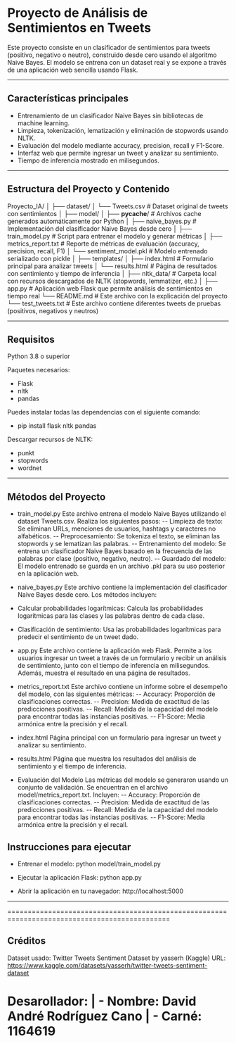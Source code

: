 # Proyecto de Análisis de Sentimientos en Tweets

Este proyecto consiste en un clasificador de sentimientos para tweets (positivo, negativo o neutro), construido desde cero usando el algoritmo Naive Bayes. El modelo se entrena con un dataset real y se expone a través de una aplicación web sencilla usando Flask.

---

## Características principales

- Entrenamiento de un clasificador Naive Bayes sin bibliotecas de machine learning.
- Limpieza, tokenización, lematización y eliminación de stopwords usando NLTK.
- Evaluación del modelo mediante accuracy, precision, recall y F1-Score.
- Interfaz web que permite ingresar un tweet y analizar su sentimiento.
- Tiempo de inferencia mostrado en milisegundos.

---

## Estructura del Proyecto y Contenido

Proyecto_IA/
│
├── dataset/
│   └── Tweets.csv               # Dataset original de tweets con sentimientos
│
├── model/
│   ├── __pycache__/             # Archivos cache generados automáticamente por Python
│   ├── naive_bayes.py           # Implementación del clasificador Naive Bayes desde cero
│   ├── train_model.py           # Script para entrenar el modelo y generar métricas
│   ├── metrics_report.txt       # Reporte de métricas de evaluación (accuracy, precision, recall, F1)
│   └── sentiment_model.pkl      # Modelo entrenado serializado con pickle
│
├── templates/
│   ├── index.html               # Formulario principal para analizar tweets
│   └── results.html             # Página de resultados con sentimiento y tiempo de inferencia
│
├── nltk_data/                   # Carpeta local con recursos descargados de NLTK (stopwords, lemmatizer, etc.)
│
├── app.py                       # Aplicación web Flask que permite análisis de sentimientos en tiempo real
└── README.md                    # Este archivo con la explicación del proyecto
└── test_tweets.txt              # Este archivo contiene diferentes tweets de pruebas (positivos, negativos y neutros)

---

## Requisitos

Python 3.8 o superior

Paquetes necesarios:
- Flask
- nltk
- pandas

Puedes instalar todas las dependencias con el siguiente comando:
- pip install flask nltk pandas

Descargar recursos de NLTK:
- punkt
- stopwords
- wordnet

---

## Métodos del Proyecto

- train_model.py
Este archivo entrena el modelo Naive Bayes utilizando el dataset Tweets.csv. Realiza los siguientes pasos:
-- Limpieza de texto: Se eliminan URLs, menciones de usuarios, hashtags y caracteres no alfabéticos.
-- Preprocesamiento: Se tokeniza el texto, se eliminan las stopwords y se lematizan las palabras.
-- Entrenamiento del modelo: Se entrena un clasificador Naive Bayes basado en la frecuencia de las palabras por clase (positivo, negativo, neutro).
-- Guardado del modelo: El modelo entrenado se guarda en un archivo .pkl para su uso posterior en la aplicación web.

- naive_bayes.py
Este archivo contiene la implementación del clasificador Naive Bayes desde cero. Los métodos incluyen:
- Calcular probabilidades logarítmicas: Calcula las probabilidades logarítmicas para las clases y las palabras dentro de cada clase.
- Clasificación de sentimiento: Usa las probabilidades logarítmicas para predecir el sentimiento de un tweet dado.

- app.py
Este archivo contiene la aplicación web Flask. Permite a los usuarios ingresar un tweet a través de un formulario y recibir un análisis de sentimiento, junto con el tiempo de inferencia en milisegundos. Además, muestra el resultado en una página de resultados.

- metrics_report.txt
Este archivo contiene un informe sobre el desempeño del modelo, con las siguientes métricas:
-- Accuracy: Proporción de clasificaciones correctas.
-- Precision: Medida de exactitud de las predicciones positivas.
-- Recall: Medida de la capacidad del modelo para encontrar todas las instancias positivas.
-- F1-Score: Media armónica entre la precisión y el recall.

- index.html
Página principal con un formulario para ingresar un tweet y analizar su sentimiento.

- results.html
Página que muestra los resultados del análisis de sentimiento y el tiempo de inferencia.

- Evaluación del Modelo
Las métricas del modelo se generaron usando un conjunto de validación. Se encuentran en el archivo model/metrics_report.txt. Incluyen:
-- Accuracy: Proporción de clasificaciones correctas.
-- Precision: Medida de exactitud de las predicciones positivas.
-- Recall: Medida de la capacidad del modelo para encontrar todas las instancias positivas.
-- F1-Score: Media armónica entre la precisión y el recall.

## Instrucciones para ejecutar

- Entrenar el modelo:
python model/train_model.py

- Ejecutar la aplicación Flask:
python app.py

- Abrir la aplicación en tu navegador:
http://localhost:5000

---

==============================================================================================
## Créditos
Dataset usado: Twitter Tweets Sentiment Dataset by yasserh (Kaggle)
URL: https://www.kaggle.com/datasets/yasserh/twitter-tweets-sentiment-dataset

Desarollador:
| - Nombre: David André Rodríguez Cano
| - Carné:  1164619
==============================================================================================